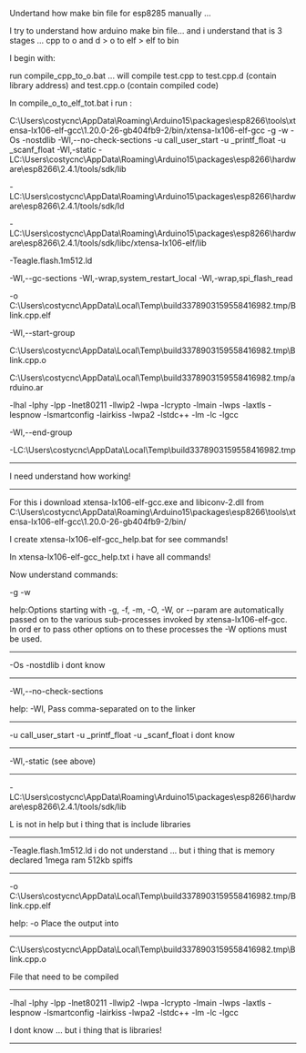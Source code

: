 Undertand how make bin file for esp8285 manually ... 

I try to understand how arduino make bin file... and i understand that is 3 stages ... cpp to o and d > o to elf > elf to bin

I begin with:

run compile_cpp_to_o.bat ... will compile test.cpp to test.cpp.d (contain library address) and test.cpp.o  (contain compiled code)

In compile_o_to_elf_tot.bat i run :

C:\Users\costycnc\AppData\Roaming\Arduino15\packages\esp8266\tools\xtensa-lx106-elf-gcc\1.20.0-26-gb404fb9-2/bin/xtensa-lx106-elf-gcc 
-g -w 
-Os -nostdlib 
-Wl,--no-check-sections 
-u call_user_start 
-u _printf_float 
-u _scanf_float 
-Wl,-static 
-LC:\Users\costycnc\AppData\Roaming\Arduino15\packages\esp8266\hardware\esp8266\2.4.1/tools/sdk/lib 

-LC:\Users\costycnc\AppData\Roaming\Arduino15\packages\esp8266\hardware\esp8266\2.4.1/tools/sdk/ld 

-LC:\Users\costycnc\AppData\Roaming\Arduino15\packages\esp8266\hardware\esp8266\2.4.1/tools/sdk/libc/xtensa-lx106-elf/lib 

-Teagle.flash.1m512.ld 

-Wl,--gc-sections 
-Wl,-wrap,system_restart_local 
-Wl,-wrap,spi_flash_read 

-o C:\Users\costycnc\AppData\Local\Temp\build3378903159558416982.tmp/Blink.cpp.elf 

-Wl,--start-group

 C:\Users\costycnc\AppData\Local\Temp\build3378903159558416982.tmp\Blink.cpp.o 

C:\Users\costycnc\AppData\Local\Temp\build3378903159558416982.tmp/arduino.ar 

-lhal -lphy -lpp -lnet80211 -llwip2 -lwpa -lcrypto -lmain -lwps -laxtls -lespnow -lsmartconfig -lairkiss -lwpa2 -lstdc++ -lm -lc -lgcc 

-Wl,--end-group 

-LC:\Users\costycnc\AppData\Local\Temp\build3378903159558416982.tmp

-----------------------------------------------------------------------------------------------------------------

I need understand how working!

------------------------------------------------------------------------------------------------------------------

For this i download xtensa-lx106-elf-gcc.exe and libiconv-2.dll from C:\Users\costycnc\AppData\Roaming\Arduino15\packages\esp8266\tools\xtensa-lx106-elf-gcc\1.20.0-26-gb404fb9-2/bin/

I create xtensa-lx106-elf-gcc_help.bat for see commands!

In xtensa-lx106-elf-gcc_help.txt i have all commands!

Now understand commands:

 -g -w

help:Options starting with -g, -f, -m, -O, -W, or --param are automatically
 passed on to the various sub-processes invoked by xtensa-lx106-elf-gcc.  In ord
er to pass
 other options on to these processes the -W<letter> options must be used.

-------------------------------------------------------

-Os -nostdlib i dont know

-----------------------------------------------------
-Wl,--no-check-sections  

help: 
  -Wl,<options>  Pass comma-separated <options> on to the linker

----------------------------------------------------------

-u call_user_start -u _printf_float -u _scanf_float i dont know

----------------------------------------------------------------

-Wl,-static (see above)

----------------------------------------------------------------

-LC:\Users\costycnc\AppData\Roaming\Arduino15\packages\esp8266\hardware\esp8266\2.4.1/tools/sdk/lib

L is not in help but i thing that is include libraries
 
----------------------------------------------------------------

-Teagle.flash.1m512.ld i do not understand ... but i thing that is memory declared 1mega ram 512kb spiffs

----------------------------------------------------------------

-o C:\Users\costycnc\AppData\Local\Temp\build3378903159558416982.tmp/Blink.cpp.elf 

help: -o <file>   Place the output into <file>

----------------------------------------------------------------

 C:\Users\costycnc\AppData\Local\Temp\build3378903159558416982.tmp\Blink.cpp.o 

File that need to be compiled

----------------------------------------------------------------

-lhal -lphy -lpp -lnet80211 -llwip2 -lwpa -lcrypto -lmain -lwps -laxtls -lespnow -lsmartconfig -lairkiss -lwpa2 -lstdc++ -lm -lc -lgcc

I dont know ... but i thing that is libraries!

---------------------------------------------------------------

